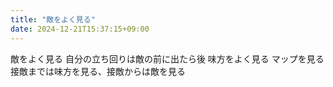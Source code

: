 ```yaml
---
title: "敵をよく見る"
date: 2024-12-21T15:37:15+09:00
---
```

敵をよく見る
自分の立ち回りは敵の前に出たら後
味方をよく見る
マップを見る
接敵までは味方を見る、接敵からは敵を見る
